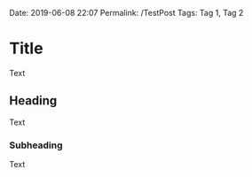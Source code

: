 Date: 2019-06-08 22:07
Permalink: /TestPost
Tags: Tag 1, Tag 2

# Title
Text

## Heading
Text

### Subheading
Text